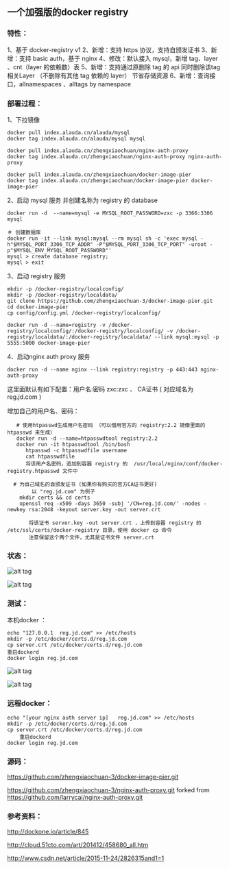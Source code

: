 ## 一个加强版的docker registry

### 特性：

1、基于 docker-registry v1
2、新增：支持 https 协议，支持自颁发证书
3、新增：支持 basic auth，基于 nginx
4、修改：默认接入 mysql，新增 tag、layer 、cnt（layer 的依赖数）表 
5、新增：支持通过原删除 tag 的 api 同时删除该tag相关Layer （不删除有其他 tag 依赖的 layer） 节省存储资源
6、新增：查询接口，allnamespaces 、alltags by namespace

### 部署过程：

1、下拉镜像

```
docker pull index.alauda.cn/alauda/mysql
docker tag index.alauda.cn/alauda/mysql mysql

docker pull index.alauda.cn/zhengxiaochuan/nginx-auth-proxy
docker tag index.alauda.cn/zhengxiaochuan/nginx-auth-proxy nginx-auth-proxy

docker pull index.alauda.cn/zhengxiaochuan/docker-image-pier
docker tag index.alauda.cn/zhengxiaochuan/docker-image-pier docker-image-pier
```

2、启动 mysql 服务 并创建名称为 registry 的 database

    docker run -d  --name=mysql -e MYSQL_ROOT_PASSWORD=zxc -p 3366:3306 mysql 

    ＃ 创建数据库
    docker run -it --link mysql:mysql --rm mysql sh -c 'exec mysql -h"$MYSQL_PORT_3306_TCP_ADDR" -P"$MYSQL_PORT_3306_TCP_PORT" -uroot -p"$MYSQL_ENV_MYSQL_ROOT_PASSWORD"'
    mysql > create database registry;
    mysql > exit

3、启动 registry 服务

```
mkdir -p /docker-registry/localconfig/
mkdir -p /docker-registry/localdata/
git clone https://github.com/zhengxiaochuan-3/docker-image-pier.git
cd docker-image-pier
cp config/config.yml /docker-registry/localconfig/

docker run -d --name=registry -v /docker-registry/localconfig/:/docker-registry/localconfig/ -v /docker-registry/localdata/:/docker-registry/localdata/ --link mysql:mysql -p 5555:5000 docker-image-pier
```

4、启动nginx auth proxy 服务


    docker run -d --name nginx --link registry:registry -p 443:443 nginx-auth-proxy

这里面默认有如下配置：用户名:密码 zxc:zxc 、 CA证书 ( 对应域名为 reg.jd.com )

增加自己的用户名、密码：
```
   # 使用htpasswd生成用户名密码 （可以借用官方的 registry:2.2 镜像里面的 htpasswd 来生成）
   docker run -d --name=htpasswdtool registry:2.2 
   docker run -it htpasswdtool /bin/bash
      htpasswd -c htpasswdfile username
      cat htpasswdfile
      将该用户名密码，追加到容器 registry 的  /usr/local/nginx/conf/docker-registry.htpasswd 文件中

  # 为自己域名的自颁发证书 (如果你有购买的官方CA证书更好)
        以 "reg.jd.com" 为例子
    mkdir certs && cd certs
    openssl req -x509 -days 3650 -subj '/CN=reg.jd.com/' -nodes -newkey rsa:2048 -keyout server.key -out server.crt

       将该证书 server.key -out server.crt ，上传到容器 registry 的 /etc/ssl/certs/docker-registry 目录，使用 docker cp 命令
       注意保留这个两个文件，尤其是证书文件 server.crt
```

### 状态：

![alt tag](http://note.youdao.com/yws/public/resource/6b820b6afed5c9a1c5e2807129f6a6ed/E2384F91BA8348D999D1DC686218084B)


![alt tag](http://note.youdao.com/yws/public/resource/6b820b6afed5c9a1c5e2807129f6a6ed/2C6AF81600DC47EB8B700DB7EB8A7571)

### 测试：

本机docker ：

    echo "127.0.0.1  reg.jd.com" >> /etc/hosts
    mkdir -p /etc/docker/certs.d/reg.jd.com
    cp server.crt /etc/docker/certs.d/reg.jd.com
    重启dockerd 
    docker login reg.jd.com

![alt tag](http://note.youdao.com/yws/public/resource/6b820b6afed5c9a1c5e2807129f6a6ed/358DD05A6BDC4FE698A41575F7592164)

![alt tag](http://note.youdao.com/yws/public/resource/6b820b6afed5c9a1c5e2807129f6a6ed/DCD994DBE09D4CD49FC1145B5B98C960)

### 远程docker：

    echo "[your nginx auth server ip]   reg.jd.com" >> /etc/hosts
    mkdir -p /etc/docker/certs.d/reg.jd.com
    cp server.crt /etc/docker/certs.d/reg.jd.com
        重启dockerd 
    docker login reg.jd.com


### 源码：

https://github.com/zhengxiaochuan-3/docker-image-pier.git

https://github.com/zhengxiaochuan-3/nginx-auth-proxy.git   forked from https://github.com/larrycai/nginx-auth-proxy.git

### 参考资料：

http://dockone.io/article/845

http://cloud.51cto.com/art/201412/458680_all.htm

http://www.csdn.net/article/2015-11-24/2826315and1=1
